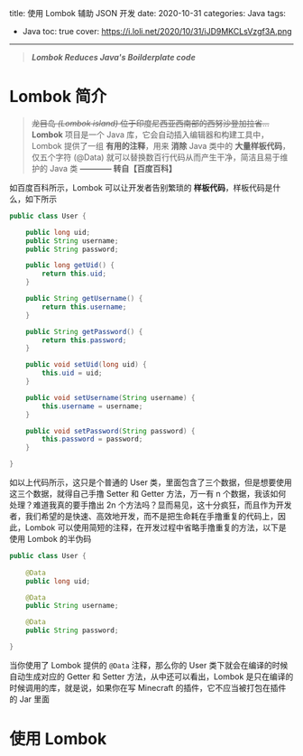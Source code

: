 title: 使用 Lombok 辅助 JSON 开发
date: 2020-10-31
categories: Java
tags:
  - Java
toc: true
cover: https://i.loli.net/2020/10/31/iJD9MKCLsVzgf3A.png
<!-- thumbnail: https://i.loli.net/2020/10/31/iJD9MKCLsVzgf3A.png -->
---

> ***Lombok Reduces Java's Boilderplate code***

<!--more-->

# Lombok 简介

> ~~龙目岛 *(Lombok island)* 位于印度尼西亚西南部的西努沙登加拉省...~~ **Lombok** 项目是一个 Java 库，它会自动插入编辑器和构建工具中，Lombok 提供了一组 **有用的注释**，用来 **消除** Java 类中的 **大量样板代码**，仅五个字符 (@Data) 就可以替换数百行代码从而产生干净，简洁且易于维护的 Java 类 **———— 转自【百度百科】**

如百度百科所示，Lombok 可以让开发者告别繁琐的 **样板代码**，样板代码是什么，如下所示

```java User.java (未使用 Lombok) >folded
public class User {

    public long uid;
    public String username;
    public String password;

    public long getUid() {
        return this.uid;
    }

    public String getUsername() {
        return this.username;
    }

    public String getPassword() {
        return this.password;
    }

    public void setUid(long uid) {
        this.uid = uid;
    }

    public void setUsername(String username) {
        this.username = username;
    }

    public void setPassword(String password) {
        this.password = password;
    }

}
```

如以上代码所示，这只是个普通的 User 类，里面包含了三个数据，但是想要使用这三个数据，就得自己手撸 Setter 和 Getter 方法，万一有 n 个数据，我该如何处理？难道我真的要手撸出 2n 个方法吗？显而易见，这十分疯狂，而且作为开发者，我们希望的是快速、高效地开发，而不是把生命耗在手撸重复的代码上，因此，Lombok 可以使用简短的注释，在开发过程中省略手撸重复的方法，以下是使用 Lombok 的半伪码

```java User.java (使用 Lombok)
public class User {
    
    @Data
    public long uid;

    @Data
    public String username;

    @Data
    public String password;

}
```

当你使用了 Lombok 提供的 `@Data` 注释，那么你的 User 类下就会在编译的时候自动生成对应的 Getter 和 Setter 方法，从中还可以看出，Lombok 是只在编译的时候调用的库，就是说，如果你在写 Minecraft 的插件，它不应当被打包在插件的 Jar 里面

# 使用 Lombok

